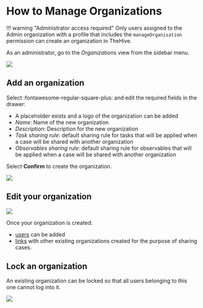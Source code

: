 # How to Manage Organizations

!!! warning "Administrator access required"
    Only users assigned to the Admin organization with a profile that includes the `manageOrganisation` permission can create an organization in TheHive.

As an administrator, go to the *Organizations* view from the sidebar menu.

![](../images/administration-guides/organisations-1.png)

## Add an organization

Select :fontawesome-regular-square-plus: and edit the required fields in the drawer: 

* A placeholder exists and a logo of the organization can be added
* *Name*: Name of the new organization 
* *Description*: Description for the new organization
* *Task sharing rule*: default sharing rule for tasks that will be applied when a case will be shared with another organization
* *Observables sharing rule*: default sharing rule for observables that will be applied when a case will be shared with another organization

Select **Confirm** to create the organization. 

![](../images/administration-guides/organisations-2.png)

## Edit your organization

![](../images/administration-guides/organisations-3.png)

Once your organization is created:

* [users](./accounts.md) can be added
* [links](./organisation-links.md) with other existing organizations created for the purpose of sharing cases.

## Lock an organization
An existing organization can be locked so that all users belonging to this one cannot log into it.

![](../images/administration-guides/organisations-4.png)
